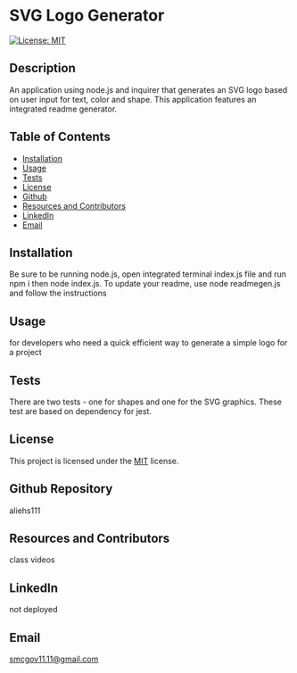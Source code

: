 # SVG Logo Generator
  [![License: MIT](https://img.shields.io/badge/License-MIT-yellow.svg)](https://opensource.org/licenses/MIT)
  ## Description
  An application using node.js and inquirer that generates an SVG logo based on user input for text, color and shape.  This application features an integrated readme generator.
  ## Table of Contents
  * [Installation](#installation)
  * [Usage](#usage)
  * [Tests](#tests)
  * [License](#license)
  * [Github](#github)
  * [Resources and Contributors](#resources-and-contributors)
  * [LinkedIn](#linkedin)
  * [Email](#email)
  
 ## Installation
 Be sure to be running node.js, open integrated terminal index.js file and run npm i then node index.js.  To update your readme, use node readmegen.js and follow the instructions
 ## Usage
 for developers who need a quick efficient way to generate a simple logo for a project
 ## Tests
 There are two tests - one for shapes and one for the SVG graphics. These test are based on dependency for jest.      
 ## License
 This project is licensed under the [MIT](https://opensource.org/licenses/MIT) license.
 ## Github Repository
 aliehs111
 ## Resources and Contributors
 class videos
 ## LinkedIn
 not deployed
 ## Email
 smcgov11.11@gmail.com
    
  